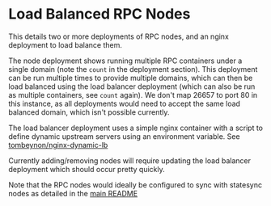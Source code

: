 # Load Balanced RPC Nodes

This details two or more deployments of RPC nodes, and an nginx deployment to load balance them.

The node deployment shows running multiple RPC containers under a single domain (note the `count` in the deployment section). 
This deployment can be run multiple times to provide multiple domains, which can then be load balanced using the load balancer deployment (which can also be run as multiple containers, see `count` again). 
We don't map 26657 to port 80 in this instance, as all deployments would need to accept the same load balanced domain, which isn't possible currently.

The load balancer deployment uses a simple nginx container with a script to 
define dynamic upstream servers using an environment variable. See [tombeynon/nginx-dynamic-lb](https://github.com/tombeynon/nginx-dynamic-lb)

Currently adding/removing nodes will require updating the load balancer deployment
which should occur pretty quickly. 

Note that the RPC nodes would ideally be configured to sync with statesync nodes as detailed in the [main README](/README.md#statesync)
